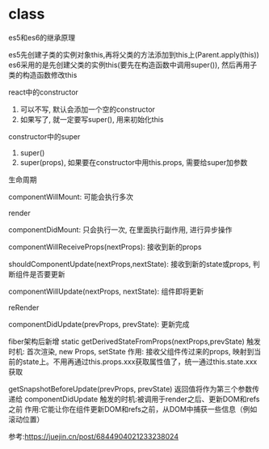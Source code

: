 # class

es5和es6的继承原理

es5先创建子类的实例对象this,再将父类的方法添加到this上(Parent.apply(this))
es6采用的是先创建父类的实例this(要先在构造函数中调用super()), 然后再用子类的构造函数修改this

react中的constructor
1. 可以不写, 默认会添加一个空的constructor
2. 如果写了, 就一定要写super(), 用来初始化this

constructor中的super
1. super()
2. super(props), 如果要在constructor中用this.props, 需要给super加参数

生命周期

componentWillMount: 可能会执行多次

render

componentDidMount: 只会执行一次, 在里面执行副作用, 进行异步操作

componentWillReceiveProps(nextProps): 接收到新的props

shouldComponentUpdate(nextProps,nextState): 接收到新的state或props, 判断组件是否要更新

componentWillUpdate(nextProps, nextState): 组件即将更新

reRender

componentDidUpdate(prevProps, prevState): 更新完成


fiber架构后新增
static getDerivedStateFromProps(nextProps,prevState)
触发时机: 首次渲染, new Props, setState
作用: 接收父组件传过来的props, 映射到当前的state上。不用再通过this.props.xxx获取属性值了，统一通过this.state.xxx获取

getSnapshotBeforeUpdate(prevProps, prevState)
返回值将作为第三个参数传递给 componentDidUpdate
触发的时机:被调用于render之后、更新DOM和refs之前
作用:它能让你在组件更新DOM和refs之前，从DOM中捕获一些信息（例如滚动位置）

参考:https://juejin.cn/post/6844904021233238024